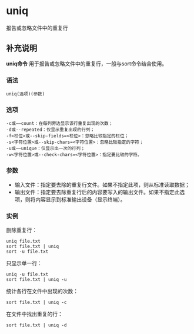 # uniq

报告或忽略文件中的重复行

## 补充说明

**uniq命令** 用于报告或忽略文件中的重复行，一般与sort命令结合使用。

### 语法

```text
uniq(选项)(参数)
```

### 选项

```text
-c或——count：在每列旁边显示该行重复出现的次数；
-d或--repeated：仅显示重复出现的行列；
-f<栏位>或--skip-fields=<栏位>：忽略比较指定的栏位；
-s<字符位置>或--skip-chars=<字符位置>：忽略比较指定的字符；
-u或——unique：仅显示出一次的行列；
-w<字符位置>或--check-chars=<字符位置>：指定要比较的字符。
```

### 参数

* 输入文件：指定要去除的重复行文件。如果不指定此项，则从标准读取数据；
* 输出文件：指定要去除重复行后的内容要写入的输出文件。如果不指定此选项，则将内容显示到标准输出设备（显示终端）。

### 实例

删除重复行：

```text
uniq file.txt
sort file.txt | uniq
sort -u file.txt
```

只显示单一行：

```text
uniq -u file.txt
sort file.txt | uniq -u
```

统计各行在文件中出现的次数：

```text
sort file.txt | uniq -c
```

在文件中找出重复的行：

```text
sort file.txt | uniq -d
```

